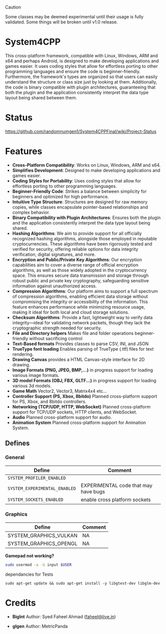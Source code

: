 > [!CAUTION]
> Some classes may be deemed experimental until their usage is fully validated.
> Some things will be broken until v1.0 release.

# System4CPP
This cross-platform framework, compatible with Linux, Windows, ARM and x64 and perhaps Android, is designed to make developing applications and games easier. 
It uses coding styles that allow for effortless porting to other programming languages and ensure the code is beginner-friendly. 
Furthermore, the framework's types are organized so that users can easily understand the structure or class size just by looking at them. 
Additionally, the code is binary compatible with plugin architectures, guaranteeing that both the plugin and the application consistently interpret the data type layout being shared between them.

# Status

https://github.com/randomnumgen1/System4CPPFinal/wiki/Project-Status


# Features

+ **Cross-Platform Compatibility**: Works on Linux, Windows, ARM and x64.
+ **Simplifies Development**: Designed to make developing applications and games easier.
+ **Coding Styles for Portability**: Uses coding styles that allow for effortless porting to other programming languages.
+ **Beginner-Friendly Code**: Strikes a balance between simplicity for beginners and optimized for high performance.
+ **Intuitive Type Structure**: Structures are designed for raw memory copies, while classes encapsulate pointer-based relationships and complex behavior.
+ **Binary Compatibility with Plugin Architectures**: Ensures both the plugin and the application consistently interpret the data type layout being shared.
+ **Hashing Algorithms**: We aim to provide support for all officially recognized hashing algorithms, alongside those employed in reputable cryptocurrencies. These algorithms have been rigorously tested and verified for security, offering reliable options for data integrity verification, digital signatures, and more.
+ **Encryption and Public/Private Key Algorithms**: Our encryption capabilities aim to cover a diverse range of official encryption algorithms, as well as those widely adopted in the cryptocurrency space. This ensures secure data transmission and storage through robust public and private key cryptography, safeguarding sensitive information against unauthorized access.
+ **Compression Algorithms**: Our platform aims to support a full spectrum of compression algorithms, enabling efficient data storage without compromising the integrity or accessibility of the information. This feature enhances performance while minimizing resource usage, making it ideal for both local and cloud storage solutions.
+ **Checksum Algorithms**: Provide a fast, lightweight way to verify data integrity—ideal for validating network packets, though they lack the cryptographic strength needed for security.
+ **File and Directory helpers** Makes file and folder operations beginner-friendly without sacrificing control
+ **Text-Based formats** Provides classes to parse CSV, INI, and JSON
+ **TrueType font loading** Enables parsing of TrueType (.ttf) files for text rendering.
+ **Drawing Canvas** provides a HTML Canvas–style interface for 2D drawing.
+ **Image Formats (PNG, JPEG, BMP,...)** in progress support for loading various image formats.
+ **3D model Formats (OBJ, FBX, GLTF...)** in progress support for loading various 3d models.
+ **Game Math** Vector2, Vector3, Matrix4x4 etc...
+ **Controller Support (PS, Xbox, 8bitdo)** Planned cross-platform support for PS, Xbox, and 8bitdo controllers.
+ **Networking (TCP/UDP, HTTP, WebSocket)** Planned cross-platform support for TCP/UDP sockets, HTTP clients, and WebSocket.
+ **Audio** Planned cross-platform support for audio.
+ **Animation System** Planned cross-platform support for Animation System.





## Defines

### General

|            Define            |                Comment               |
| ---------------------------- | ------------------------------------ |
| `SYSTEM_PROFILER_ENABLED`    |                                      |
| `SYSTEM_EXPERIMENTAL_ENABLED`| EXPERIMENTAL code that may have bugs |
| `SYSTEM_SOCKETS_ENABLED`     | enable cross platform sockets        |



### Graphics 


|         Define         |   Comment     |
| ---------------------- | ------------- |
| SYSTEM_GRAPHICS_VULKAN |     NA        |
| SYSTEM_GRAPHICS_OPENGL |     NA        |




**Gamepad not working?**

```bash
sudo usermod -a -G input $USER
```

dependancies for Tests


```
sudo apt-get update && sudo apt-get install -y libgtest-dev libglm-dev
```


# Credits

+ **BigInt**
Author: Syed Faheel Ahmad (faheel@live.in)


+ **glgen**
Author: MetricPanda
